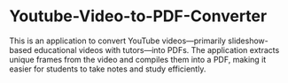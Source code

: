 # Youtube-Video-to-PDF-Converter
This is an application to convert YouTube videos—primarily slideshow-based educational videos with tutors—into PDFs. The application extracts unique frames from the video and compiles them into a PDF, making it easier for students to take notes and study efficiently.
